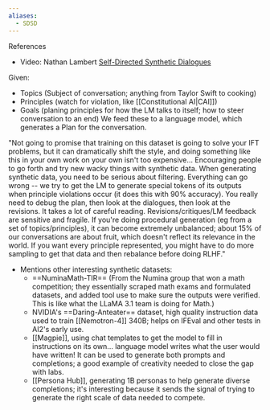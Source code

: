 ```yaml
---
aliases:
  - SDSD
---
```

References
- Video: Nathan Lambert [Self-Directed Synthetic Dialogues](https://youtu.be/qP3rXJc_L5Y?si=1gVCNJVFkp0-3TB9)

Given:
- Topics (Subject of conversation; anything from Taylor Swift to cooking)
- Principles (watch for violation, like [[Constitutional AI|CAI]])
- Goals (planing principles for how the LM talks to itself; how to steer conversation to an end)
We feed these to a language model, which generates a Plan for the conversation.


"Not going to promise that training on this dataset is going to solve your IFT problems, but it can dramatically shift the style, and doing something like this in your own work on your own isn't too expensive... Encouraging people to go forth and try new wacky things with synthetic data. When generating synthetic data, you need to be serious about filtering. Everything can go wrong -- we try to get the LM to generate special tokens of its outputs when principle violations occur (it does this with 90% accuracy). You really need to debug the plan, then look at the dialogues, then look at the revisions. It takes a lot of careful reading. Revisions/critiques/LM feedback are sensitive and fragile. If you're doing procedural generation (eg from a set of topics/principles), it can become extremely unbalanced; about 15% of our conversations are about fruit, which doesn't reflect its relevance in the world. If you want every principle represented, you might have to do more sampling to get that data and then rebalance before doing RLHF."
- Mentions other interesting synthetic datasets:
	- ==NuminaMath-TIR== (From the Numina group that won a math competition; they essentially scraped math exams and formulated datasets, and added tool use to make sure the outputs were verified. This is like what the LLaMA 3.1 team is doing for Math.)
	- NVIDIA's ==Daring-Anteater== dataset, high quality instruction data used to train [[Nemotron-4]] 340B; helps on IFEval and other tests in AI2's early use.
	- [[Magpie]], using chat templates to get the model to fill in instructions on its own... language model writes what the user would have written! It can be used to generate both prompts and completions; a good example of creativity needed to close the gap with labs.
	- [[Persona Hub]], generating 1B personas to help generate diverse completions; it's interesting because it sends the signal of trying to generate the right scale of data needed to compete.